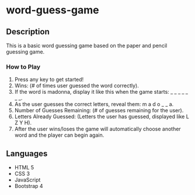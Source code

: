 # word-guess-game

## Description
This is a basic word guessing game based on the paper and pencil guessing game.

### How to Play
  1. Press any key to get started!
  2. Wins: (# of times user guessed the word correctly).
  3. If the word is madonna, display it like this when the game starts: _ _ _ _ _ _ _.
  4. As the user guesses the correct letters, reveal them: m a d o _ _ a.
  5. Number of Guesses Remaining: (# of guesses remaining for the user).
  6. Letters Already Guessed: (Letters the user has guessed, displayed like L Z Y H).
  7. After the user wins/loses the game will automatically choose another word and the player can begin again.

## Languages
  * HTML 5
  * CSS 3
  * JavaScript
  * Bootstrap 4
